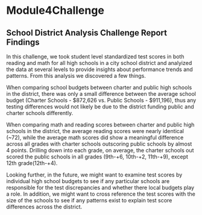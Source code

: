 # Module4Challenge
## School District Analysis Challenge Report Findings
   In this challenge, we took student level standardized test scores in both reading and math for all high schools in a city school district and analyized the data at several levels to provide insights about performance trends and patterns.  From this analysis we discovered a few things.

   When comparing school budgets between charter and public high schools in the district, there was only a small difference between the average school budget (Charter Schools - $872,626 vs. Public Schools - $911,196), thus any testing differences would not likely be due to the district funding public and charter schools differently.
   
   When comparing math and reading scores between charter and public high schools in the district, the average reading scores were nearly identical (~72), while the average math scores did show a meaningful difference across all grades with charter schools outscoring public schools by almost 4 points.  Drilling down into each grade, on average, the charter schools out scored the public schools in all grades (9th-+6, 10th-+2, 11th-+9), except 12th grade(12th-+4).
   
   Looking further, in the future, we might want to examine test scores by individual high school budgets to see if any particular schools are responsible for the test discrepancies and whether there local budgets play a role.  In addition, we might want to cross reference the test scores with the size of the schools to see if any patterns exist to explain test score differences across the district.
